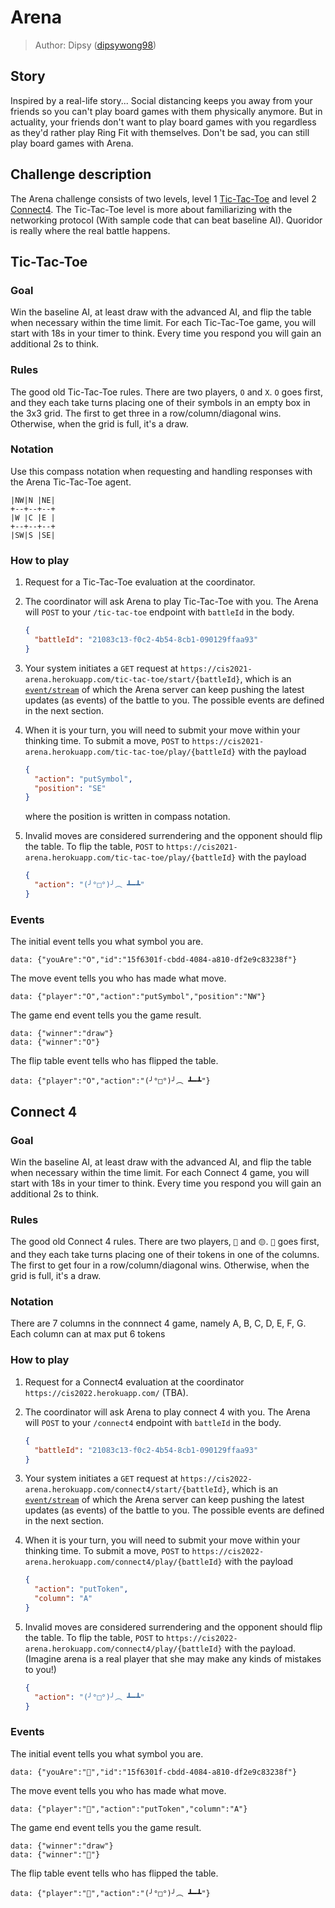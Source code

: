 # Arena

> Author: Dipsy ([dipsywong98](https://github.com/dipsywong98))

## Story

Inspired by a real-life story... Social distancing keeps you away from your friends so you can't play board games with them physically anymore. But in actuality, your friends don't want to play board games with you regardless as they'd rather play Ring Fit with themselves. Don't be sad, you can still play board games with Arena.

## Challenge description

The Arena challenge consists of two levels, level 1 [Tic-Tac-Toe](https://en.wikipedia.org/wiki/Tic-tac-toe) and level
2 [Connect4](https://en.wikipedia.org/wiki/Connect_Four). The Tic-Tac-Toe level is more about familiarizing with the networking protocol (With sample code that can beat baseline AI). Quoridor is really where the real battle happens.


## Tic-Tac-Toe

### Goal

Win the baseline AI, at least draw with the advanced AI, and flip the table when necessary within the time limit. For each Tic-Tac-Toe game, you will start with 18s in your timer to think. Every time you respond you will gain an additional 2s to think.

### Rules

The good old Tic-Tac-Toe rules. There are two players, `O` and `X`. `O` goes first, and they each take turns placing one of their symbols in an empty
box in the 3x3 grid. The first to get three in a row/column/diagonal wins. Otherwise, when the grid is full, it's a draw.

### Notation

Use this compass notation when requesting and handling responses with the Arena Tic-Tac-Toe agent.

```
|NW|N |NE|
+--+--+--+
|W |C |E |
+--+--+--+
|SW|S |SE|
```

### How to play

1. Request for a Tic-Tac-Toe evaluation at the coordinator.
2. The coordinator will ask Arena to play Tic-Tac-Toe with you. The Arena will `POST` to your `/tic-tac-toe` endpoint with `battleId` in
   the body.

   ```json
   {
     "battleId": "21083c13-f0c2-4b54-8cb1-090129ffaa93"
   }
   ```

3. Your system initiates a `GET` request at `https://cis2021-arena.herokuapp.com/tic-tac-toe/start/{battleId}`, which is
   an [`event/stream`](https://developer.mozilla.org/en-US/docs/Web/API/Server-sent_events/Using_server-sent_events)
   of which the Arena server can keep pushing the latest updates (as events) of the battle to you. The possible events are defined in the next section.

4. When it is your turn, you will need to submit your move within your thinking time. To submit a move, `POST`
   to `https://cis2021-arena.herokuapp.com/tic-tac-toe/play/{battleId}` with the payload

   ```json
   {
     "action": "putSymbol",
     "position": "SE"
   }
   ```

   where the position is written in compass notation.

5. Invalid moves are considered surrendering and the opponent should flip the table. To flip the table, `POST`
   to `https://cis2021-arena.herokuapp.com/tic-tac-toe/play/{battleId}` with the payload

   ```json
   {
     "action": "(╯°□°)╯︵ ┻━┻"
   }
   ```

### Events

The initial event tells you what symbol you are.

```
data: {"youAre":"O","id":"15f6301f-cbdd-4084-a810-df2e9c83238f"}
```

The move event tells you who has made what move.

```
data: {"player":"O","action":"putSymbol","position":"NW"}
```

The game end event tells you the game result.

```
data: {"winner":"draw"}
data: {"winner":"O"}
```

The flip table event tells who has flipped the table.

```
data: {"player":"O","action":"(╯°□°)╯︵ ┻━┻"}
```

## Connect 4

### Goal

Win the baseline AI, at least draw with the advanced AI, and flip the table when necessary within the time limit. For each Connect 4 game, you will start with 18s in your timer to think. Every time you respond you will gain an additional 2s to think.

### Rules

The good old Connect 4 rules. There are two players, `🔴` and `🟡`. `🔴` goes first, and they each take turns placing one of their tokens in one of the columns. The first to get four in a row/column/diagonal wins. Otherwise, when the grid is full, it's a draw.

### Notation

There are 7 columns in the connnect 4 game, namely A, B, C, D, E, F, G. Each column can at max put 6 tokens

### How to play

1. Request for a Connect4 evaluation at the coordinator `https://cis2022.herokuapp.com/` (TBA).
2. The coordinator will ask Arena to play connect 4 with you. The Arena will `POST` to your `/connect4` endpoint with `battleId` in
   the body.

   ```json
   {
     "battleId": "21083c13-f0c2-4b54-8cb1-090129ffaa93"
   }
   ```

3. Your system initiates a `GET` request at `https://cis2022-arena.herokuapp.com/connect4/start/{battleId}`, which is
   an [`event/stream`](https://developer.mozilla.org/en-US/docs/Web/API/Server-sent_events/Using_server-sent_events)
   of which the Arena server can keep pushing the latest updates (as events) of the battle to you. The possible events are defined in the next section.

4. When it is your turn, you will need to submit your move within your thinking time. To submit a move, `POST`
   to `https://cis2022-arena.herokuapp.com/connect4/play/{battleId}` with the payload

   ```json
   {
     "action": "putToken",
     "column": "A"
   }
   ```

5. Invalid moves are considered surrendering and the opponent should flip the table. To flip the table, `POST`
   to `https://cis2022-arena.herokuapp.com/connect4/play/{battleId}` with the payload. (Imagine arena is a real player that she may make any kinds of mistakes to you!)

   ```json
   {
     "action": "(╯°□°)╯︵ ┻━┻"
   }
   ```

### Events

The initial event tells you what symbol you are.

```
data: {"youAre":"🔴","id":"15f6301f-cbdd-4084-a810-df2e9c83238f"}
```

The move event tells you who has made what move.

```
data: {"player":"🔴","action":"putToken","column":"A"}
```

The game end event tells you the game result.

```
data: {"winner":"draw"}
data: {"winner":"🔴"}
```

The flip table event tells who has flipped the table.

```
data: {"player":"🔴","action":"(╯°□°)╯︵ ┻━┻"}
```
